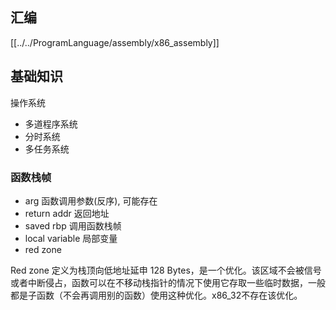 
## 汇编
[[../../ProgramLanguage/assembly/x86_assembly]]

## 基础知识

操作系统
- 多道程序系统
- 分时系统
- 多任务系统

### 函数栈帧
- arg                  函数调用参数(反序), 可能存在
- return addr     返回地址
- saved rbp       调用函数栈帧
- local variable  局部变量
- red zone         

Red zone 定义为栈顶向低地址延申 128 Bytes，是一个优化。该区域不会被信号或者中断侵占，函数可以在不移动栈指针的情况下使用它存取一些临时数据，一般都是子函数（不会再调用别的函数）使用这种优化。x86_32不存在该优化。






